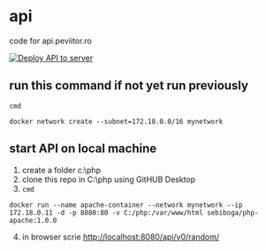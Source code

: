 # api
code for api.peviitor.ro

[![Deploy API to server](https://github.com/peviitor-ro/api/actions/workflows/deploy_api.yml/badge.svg)](https://github.com/peviitor-ro/api/actions/workflows/deploy_api.yml)

## run this command if not yet run previously
`cmd`
```
docker network create --subnet=172.18.0.0/16 mynetwork
```

## start API on local machine
1. create a folder c:\php
2. clone this repo in C:\php using GitHUB Desktop
3. `cmd`
```
docker run --name apache-container --network mynetwork --ip 172.18.0.11 -d -p 8080:80 -v C:/php:/var/www/html sebiboga/php-apache:1.0.0
```
4. in browser scrie [http://localhost:8080/api/v0/random/](http://localhost:8080/api/v0/random/)
